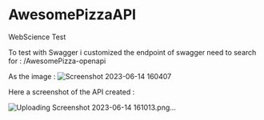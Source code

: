 # AwesomePizzaAPI
WebScience Test

To test with Swagger  i customized the endpoint of swagger need to search for : /AwesomePizza-openapi

As the image :
![Screenshot 2023-06-14 160407](https://github.com/Vegetam/AwesomePizzaAPI/assets/3587842/10a6f1fb-9137-45ac-b03f-8240d642a639)

Here a screenshot of the API created :

![Uploading Screenshot 2023-06-14 161013.png…]()

